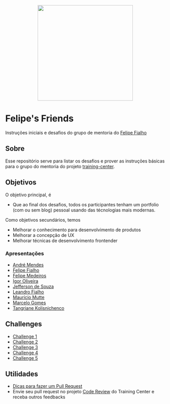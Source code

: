 <p align="center"><img src="https://user-images.githubusercontent.com/3603793/28849593-1d731f5c-76ee-11e7-8e7a-c39e80af1c2f.png" width="300"></p>

# Felipe's Friends

Instruções iniciais e desafios do grupo de mentoria do [Felipe Fialho](https://github.com/training-center/mentoria/blob/master/profiles/mentors/profiles/felipe_fialho.md)

## Sobre

Esse repositório serve para listar os desafios e prover as instruções básicas para o grupo do mentoria do projeto [training-center](https://github.com/training-center).

## Objetivos

O objetivo principal, é 

- Que ao final dos desafios, todos os participantes tenham um portfolio (com ou sem blog) pessoal usando das técnologias mais modernas.

Como objetivos secundários, temos 

- Melhorar o conhecimento para desenvolvimento de produtos
- Melhorar a concepção de UX 
- Melhorar técnicas de desenvolvimento frontender

### Apresentações

- [André Mendes](apresentacoes/andre-mendes.md)
- [Felipe Fialho](apresentacoes/felipe-fialho.md)
- [Felipe Medeiros](apresentacoes/felipe-medeiros.md)
- [Igor Oliveira](apresentacoes/igor-oliveira.md)
- [Jefferson de Souza](apresentacoes/jefferson-de-souza.md)
- [Leandro Fialho](apresentacaoes/leandro-fialho.md)
- [Maurício Mutte](apresentacoes/mauricio-mutte.md)
- [Marcelo Gomes](apresentacoes/marcelo_gomes.md)
- [Tangriane Kolisnichenco](apresentacoes/tangriane-kolisnichenco.md)

## Challenges

- [Challenge 1](challenges/challenge-1.md)
- [Challenge 2](challenges/challenge-2.md)
- [Challenge 3](challenges/challenge-3.md)
- [Challenge 4](challenges/challenge-4.md)
- [Challenge 5](challenges/challenge-5.md)

## Utilidades

- [Dicas para fazer um Pull Request](utils/pull-request.md)
- Envie seu pull request no projeto [Code Review](https://github.com/training-center/code-review) do Training Center e receba outros feedbacks




